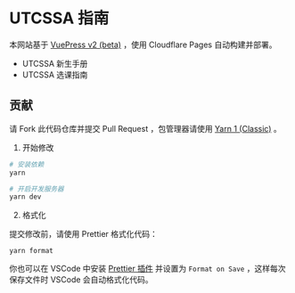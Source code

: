 # UTCSSA 指南

本网站基于 [VuePress v2 (beta)][vuepress-v2] ，使用 Cloudflare Pages 自动构建并部署。

- UTCSSA 新生手册
- UTCSSA 选课指南

## 贡献

请 Fork 此代码仓库并提交 Pull Request ，包管理器请使用 [Yarn 1 (Classic)][yarn] 。

1. 开始修改

```sh
# 安装依赖
yarn

# 开启开发服务器
yarn dev
```

2. 格式化

提交修改前，请使用 Prettier 格式化代码：

```
yarn format
```

你也可以在 VSCode 中安装 [Prettier 插件][prettier-vscode] 并设置为 `Format on Save` ，这样每次保存文件时 VSCode 会自动格式化代码。

[vuepress-v2]: https://v2.vuepress.vuejs.org/
[yarn]: https://classic.yarnpkg.com/
[prettier-vscode]: https://marketplace.visualstudio.com/items?itemName=esbenp.prettier-vscode
